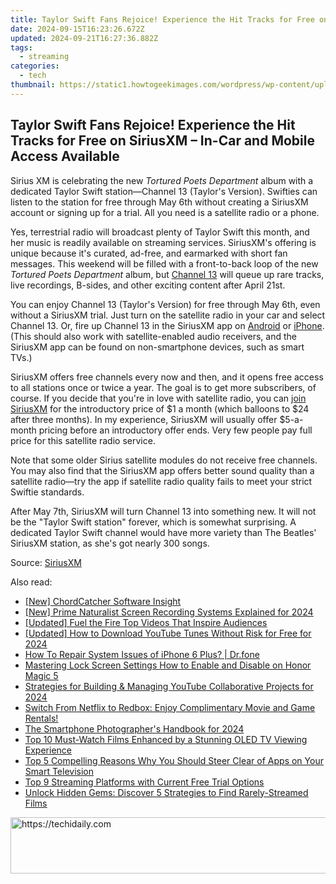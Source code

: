 ```yaml
---
title: Taylor Swift Fans Rejoice! Experience the Hit Tracks for Free on SiriusXM – In-Car and Mobile Access Available
date: 2024-09-15T16:23:26.672Z
updated: 2024-09-21T16:27:36.882Z
tags:
  - streaming
categories:
  - tech
thumbnail: https://static1.howtogeekimages.com/wordpress/wp-content/uploads/2024/04/35.jpg
---
```


## Taylor Swift Fans Rejoice! Experience the Hit Tracks for Free on SiriusXM – In-Car and Mobile Access Available

Sirius XM is celebrating the new _Tortured Poets Department_ album with a dedicated Taylor Swift station—Channel 13 (Taylor's Version). Swifties can listen to the station for free through May 6th without creating a SiriusXM account or signing up for a trial. All you need is a satellite radio or a phone.

 Yes, terrestrial radio will broadcast plenty of Taylor Swift this month, and her music is readily available on streaming services. SiriusXM's offering is unique because it's curated, ad-free, and earmarked with short fan messages. This weekend will be filled with a front-to-back loop of the new _Tortured Poets Department_ album, but [Channel 13](https://www.siriusxm.com/blog/channel-13-taylors-version) will queue up rare tracks, live recordings, B-sides, and other exciting content after April 21st.

 You can enjoy Channel 13 (Taylor's Version) for free through May 6th, even without a SiriusXM trial. Just turn on the satellite radio in your car and select Channel 13\. Or, fire up Channel 13 in the SiriusXM app on [Android](https://www.anrdoezrs.net/links/3607085/type/dlg/sid/UUhtgUeUpU2002786/https://play.google.com/store/apps/details?id=com.sirius&hl=en%5FUS&gl=US&pli=1) or [iPhone](https://apps.apple.com/us/app/siriusxm-music-sports-news/id317951436). (This should also work with satellite-enabled audio receivers, and the SiriusXM app can be found on non-smartphone devices, such as smart TVs.)

 SiriusXM offers free channels every now and then, and it opens free access to all stations once or twice a year. The goal is to get more subscribers, of course. If you decide that you're in love with satellite radio, you can [join SiriusXM](https://www.siriusxm.com/choose-plan) for the introductory price of $1 a month (which balloons to $24 after three months). In my experience, SiriusXM will usually offer $5-a-month pricing before an introductory offer ends. Very few people pay full price for this satellite radio service.

 Note that some older Sirius satellite modules do not receive free channels. You may also find that the SiriusXM app offers better sound quality than a satellite radio—try the app if satellite radio quality fails to meet your strict Swiftie standards.

 After May 7th, SiriusXM will turn Channel 13 into something new. It will not be the "Taylor Swift station" forever, which is somewhat surprising. A dedicated Taylor Swift channel would have more variety than The Beatles' SiriusXM station, as she's got nearly 300 songs.

 Source: [SiriusXM](https://www.siriusxm.com/channels/taylors-version)

<ins class="adsbygoogle"
     style="display:block"
     data-ad-format="autorelaxed"
     data-ad-client="ca-pub-7571918770474297"
     data-ad-slot="1223367746"></ins>

<ins class="adsbygoogle"
     style="display:block"
     data-ad-client="ca-pub-7571918770474297"
     data-ad-slot="8358498916"
     data-ad-format="auto"
     data-full-width-responsive="true"></ins>

<span class="atpl-alsoreadstyle">Also read:</span>
<div><ul>
<li><a href="https://screen-mirroring-recording.techidaily.com/new-chordcatcher-software-insight/"><u>[New] ChordCatcher Software Insight</u></a></li>
<li><a href="https://digital-screen-recording.techidaily.com/new-prime-naturalist-screen-recording-systems-explained-for-2024/"><u>[New] Prime Naturalist Screen Recording Systems Explained for 2024</u></a></li>
<li><a href="https://facebook-video-footage.techidaily.com/updated-fuel-the-fire-top-videos-that-inspire-audiences/"><u>[Updated] Fuel the Fire Top Videos That Inspire Audiences</u></a></li>
<li><a href="https://eaxpv-info.techidaily.com/updated-how-to-download-youtube-tunes-without-risk-for-free-for-2024/"><u>[Updated] How to Download YouTube Tunes Without Risk for Free for 2024</u></a></li>
<li><a href="https://blog-min.techidaily.com/how-to-repair-system-issues-of-iphone-6-plus-drfone-by-drfone-ios-system-repair-ios-system-repair/"><u>How To Repair System Issues of iPhone 6 Plus? | Dr.fone</u></a></li>
<li><a href="https://unlock-android.techidaily.com/mastering-lock-screen-settings-how-to-enable-and-disable-on-honor-magic-5-by-drfone-android/"><u>Mastering Lock Screen Settings How to Enable and Disable on Honor Magic 5</u></a></li>
<li><a href="https://facebook-record-videos.techidaily.com/strategies-for-building-and-managing-youtube-collaborative-projects-for-2024/"><u>Strategies for Building & Managing YouTube Collaborative Projects for 2024</u></a></li>
<li><a href="https://media-tips.techidaily.com/switch-from-netflix-to-redbox-enjoy-complimentary-movie-and-game-rentals/"><u>Switch From Netflix to Redbox: Enjoy Complimentary Movie and Game Rentals!</u></a></li>
<li><a href="https://some-approaches.techidaily.com/the-smartphone-photographers-handbook-for-2024/"><u>The Smartphone Photographer's Handbook for 2024</u></a></li>
<li><a href="https://media-tips.techidaily.com/top-10-must-watch-films-enhanced-by-a-stunning-oled-tv-viewing-experience/"><u>Top 10 Must-Watch Films Enhanced by a Stunning OLED TV Viewing Experience</u></a></li>
<li><a href="https://media-tips.techidaily.com/top-5-compelling-reasons-why-you-should-steer-clear-of-apps-on-your-smart-television/"><u>Top 5 Compelling Reasons Why You Should Steer Clear of Apps on Your Smart Television</u></a></li>
<li><a href="https://media-tips.techidaily.com/top-9-streaming-platforms-with-current-free-trial-options/"><u>Top 9 Streaming Platforms with Current Free Trial Options</u></a></li>
<li><a href="https://media-tips.techidaily.com/unlock-hidden-gems-discover-5-strategies-to-find-rarely-streamed-films/"><u>Unlock Hidden Gems: Discover 5 Strategies to Find Rarely-Streamed Films</u></a></li>
</ul></div>

<!-- affiliate ads begin -->
<a href="https://bluettieu.pxf.io/c/5597632/2141676/17091" target="_top" id="2141676">
  <img src="//a.impactradius-go.com/display-ad/17091-2141676" border="0" alt="https://techidaily.com" width="728" height="90"/>
</a>
<img height="0" width="0" src="https://bluettieu.pxf.io/i/5597632/2141676/17091" style="position:absolute;visibility:hidden;" border="0" />
<!-- affiliate ads end -->

